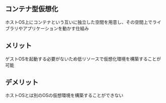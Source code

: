 ## コンテナ型仮想化

ホストOS上にコンテナという互いに独立した空間を用意し、その空間上でライブラリやアプリケーションを動かす仕組み

## メリット

ゲストOSを起動する必要がないため低リソースで仮想化環境を構築することが可能

## デメリット

ホストOSとは別のOSの仮想環境を構築することができない